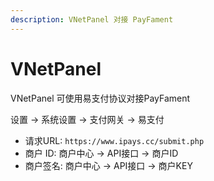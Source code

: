 ```yaml
---
description: VNetPanel 对接 PayFament
---
```


# VNetPanel

VNetPanel 可使用易支付协议对接PayFament

设置 -> 系统设置 -> 支付网关 -> 易支付

* 请求URL: `https://www.ipays.cc/submit.php`
* 商户 ID: 商户中心 -> API接口 -> 商户ID
* 商户签名: 商户中心 -> API接口 -> 商户KEY
